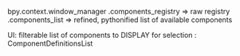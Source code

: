 



bpy.context.window_manager
    .components_registry => raw registry
    .components_list =>  refined, pythonified list of available components


UI:
 filterable list of components to DISPLAY for selection : ComponentDefinitionsList